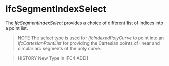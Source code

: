 # IfcSegmentIndexSelect

The _IfcSegmentIndexSelect_ provides a choice of different list of indices into a point list.
<!-- end of short definition -->

> NOTE The select type is used for _IfcIndexedPolyCurve_ to point into an _IfcCartesianPointList_ for providing the Cartesian points of linear and circular arc segments of the poly curve.

> HISTORY New Type in IFC4 ADD1
